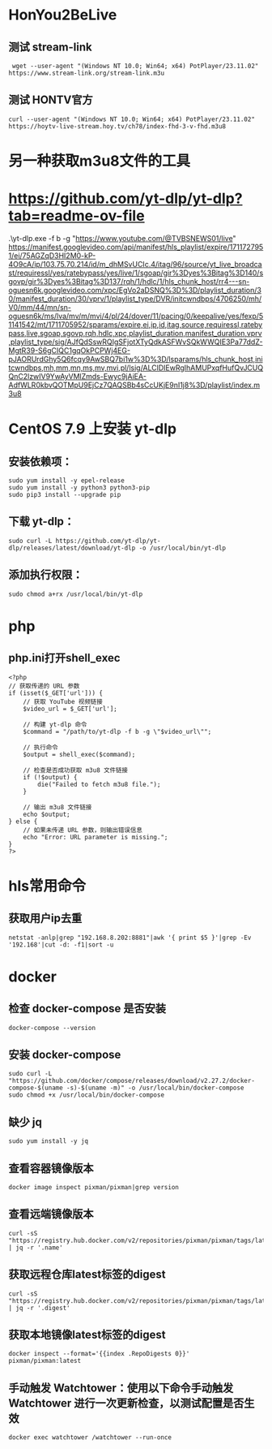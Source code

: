 # HonYou2BeLive
## 测试 stream-link
```
 wget --user-agent "(Windows NT 10.0; Win64; x64) PotPlayer/23.11.02"  https://www.stream-link.org/stream-link.m3u
```
## 测试 HONTV官方
```
curl --user-agent "(Windows NT 10.0; Win64; x64) PotPlayer/23.11.02" https://hoytv-live-stream.hoy.tv/ch78/index-fhd-3-v-fhd.m3u8
```
# 另一种获取m3u8文件的工具
# https://github.com/yt-dlp/yt-dlp?tab=readme-ov-file
 .\yt-dlp.exe -f b -g "https://www.youtube.com/@TVBSNEWS01/live"
https://manifest.googlevideo.com/api/manifest/hls_playlist/expire/1711727951/ei/75AGZqD3HI2M0-kP-4O9cA/ip/103.75.70.214/id/m_dhMSvUCIc.4/itag/96/source/yt_live_broadcast/requiressl/yes/ratebypass/yes/live/1/sgoap/gir%3Dyes%3Bitag%3D140/sgovp/gir%3Dyes%3Bitag%3D137/rqh/1/hdlc/1/hls_chunk_host/rr4---sn-oguesn6k.googlevideo.com/xpc/EgVo2aDSNQ%3D%3D/playlist_duration/30/manifest_duration/30/vprv/1/playlist_type/DVR/initcwndbps/4706250/mh/V0/mm/44/mn/sn-oguesn6k/ms/lva/mv/m/mvi/4/pl/24/dover/11/pacing/0/keepalive/yes/fexp/51141542/mt/1711705952/sparams/expire,ei,ip,id,itag,source,requiressl,ratebypass,live,sgoap,sgovp,rqh,hdlc,xpc,playlist_duration,manifest_duration,vprv,playlist_type/sig/AJfQdSswRQIgSFjotXTyQdkASFWvSQkWWQIE3Pa77ddZ-MgtR39-S6gCIQC1gqOkPCPWj4EG-pJAORUrdGhy5Q6fcqy9AwSBQ7bi1w%3D%3D/lsparams/hls_chunk_host,initcwndbps,mh,mm,mn,ms,mv,mvi,pl/lsig/ALClDIEwRgIhAMUPxqfHufQvJCUQQnC2lzwIV9YwAyVMlZmds-Ewyc9jAiEA-AdfWLR0kbvQOTMpU9EjCz7QAQSBb4sCcUKjE9nI1j8%3D/playlist/index.m3u8
# CentOS 7.9 上安装 yt-dlp
## 安装依赖项：
```
sudo yum install -y epel-release
sudo yum install -y python3 python3-pip
sudo pip3 install --upgrade pip
```
## 下载 yt-dlp：
```
sudo curl -L https://github.com/yt-dlp/yt-dlp/releases/latest/download/yt-dlp -o /usr/local/bin/yt-dlp
```
## 添加执行权限：
```
sudo chmod a+rx /usr/local/bin/yt-dlp
```
# php
## php.ini打开shell_exec 
```
<?php
// 获取传递的 URL 参数
if (isset($_GET['url'])) {
    // 获取 YouTube 视频链接
    $video_url = $_GET['url'];

    // 构建 yt-dlp 命令
    $command = "/path/to/yt-dlp -f b -g \"$video_url\"";

    // 执行命令
    $output = shell_exec($command);

    // 检查是否成功获取 m3u8 文件链接
    if (!$output) {
        die("Failed to fetch m3u8 file.");
    }

    // 输出 m3u8 文件链接
    echo $output;
} else {
    // 如果未传递 URL 参数，则输出错误信息
    echo "Error: URL parameter is missing.";
}
?>
```
# hls常用命令
## 获取用户ip去重
```
netstat -anlp|grep "192.168.8.202:8881"|awk '{ print $5 }'|grep -Ev '192.168'|cut -d: -f1|sort -u
```
# docker
## 检查 docker-compose 是否安装
```
docker-compose --version
```
## 安装 docker-compose
```
sudo curl -L "https://github.com/docker/compose/releases/download/v2.27.2/docker-compose-$(uname -s)-$(uname -m)" -o /usr/local/bin/docker-compose
sudo chmod +x /usr/local/bin/docker-compose
```
## 缺少 jq
```
sudo yum install -y jq
```
## 查看容器镜像版本
```
docker image inspect pixman/pixman|grep version
```
## 查看远端镜像版本
```
curl -sS "https://registry.hub.docker.com/v2/repositories/pixman/pixman/tags/latest" | jq -r '.name'
```
## 获取远程仓库latest标签的digest
```
curl -sS "https://registry.hub.docker.com/v2/repositories/pixman/pixman/tags/latest" | jq -r '.digest'
```
## 获取本地镜像latest标签的digest
```
docker inspect --format='{{index .RepoDigests 0}}' pixman/pixman:latest
```
## 手动触发 Watchtower：使用以下命令手动触发 Watchtower 进行一次更新检查，以测试配置是否生效
```
docker exec watchtower /watchtower --run-once
```
